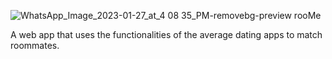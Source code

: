 ![WhatsApp_Image_2023-01-27_at_4 08 35_PM-removebg-preview](https://user-images.githubusercontent.com/81477632/217406746-acaac91b-8c73-407f-b267-df76c90fe1b9.png)
rooMe

A web app that uses the functionalities of the average dating apps to match roommates. 
